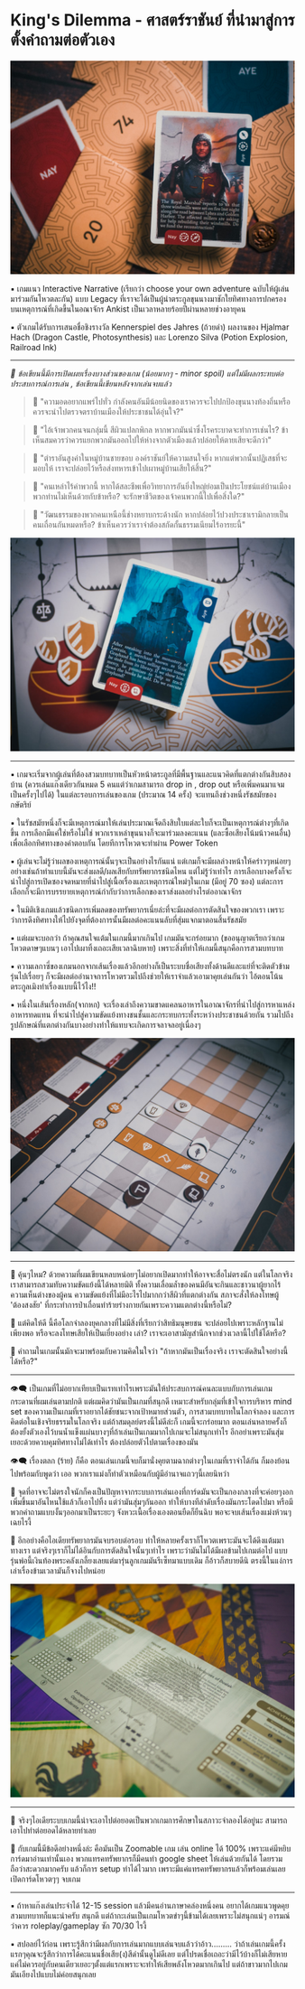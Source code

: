 # King's Dilemma - ศาสตร์ราชันย์ ที่นำมาสู่การตั้งคำถามต่อตัวเอง

![alt tag](https://github.com/SisadaR/BoardNBon/blob/main/images//king's%20dilemma/P1122255.jpg?raw=true)

▪️ เกมแนว Interactive Narrative (เรียกว่า choose your own adventure ฉบับให้ผู้เล่นมาร่วมกันโหวตละกัน) แบบ Legacy ที่เราจะได้เป็นผู้นำตระกูลขุนนางมาชักใยทิศทางการปกครองบนเหตุการณ์ที่เกิดขี้นในอณาจักร Ankist เป็นเวลาหลายร้อยปีผ่านหลายช่วงอายุคน

▪️
 ตัวเกมได้รับการเสนอชื่อชิงรางวัล Kennerspiel des Jahres (ถ้วยดำ) ผลงานของ  Hjalmar Hach (Dragon Castle, Photosynthesis) และ Lorenzo Silva (Potion Explosion, Railroad Ink)

---

*📌 ข้อเขียนนี้มีการเปิดเผยเรื่องบางส่วนของเกม (น้อยมากๆ - minor spoil) แต่ไม่มีผลกระทบต่อประสบการณ์การเล่น , ข้อเขียนนี้เขียนหลังจากเล่นจบแล้ว*

> 💬 "ความอดอยากแพร่ไปทั่ว กำลังคนอันมีน้อยนิดของเราควรจะไปปกป้องขุนนางท้องถิ่นหรือควรจะนำไปตรวจตราบ้านเมืองให้ประชาชนได้อุ่นใจ?"

> 💬 "ไอ้เจ้าพวกคนจนกลุ่มนี้ สีผิวแปลกพิกล หากพวกมันนำซึ่งโรคระบาดจะทำการเช่นไร? ข้าเห็นสมควรว่าควรแยกพวกมันออกไปให้ห่างจากตัวเมืองแล้วปล่อยให้ตายเสียจะดีกว่า"

> 💬 "ตำราอันสูงค่าในหมู่บ้านชายขอบ องค์ราชันย์ให้ความสนใจยิ่ง หากแต่พวกนั้นปฏิเสธที่จะมอบให้ เราจะปล่อยไว้หรือส่งทหารเข้าไปเผาหมู่บ้านเสียให้สิ้น?"

> 💬 "คนเหล่าไร้ค่าพวกนี้ หากได้สละชีพเพื่อวิทยาการอันยิ่งใหญ่ย่อมเป็นประโยชน์แต่บ้านเมือง พวกท่านไม่เห็นด้วยกับข้าหรือ? จะรักษาชีวิตของเจ้าคนพวกนี้ไปเพื่อสิ่งใด?"

> 💬 "วัฒนธรรมของพวกคนเหนือนี้ช่างหยาบกระด้างนัก หากปล่อยไว้ปวงประชาเรามิกลายเป็นคนเถื่อนกันหมดหรือ? ข้าเห็นควรว่าเราจำต้องสกัดกั้นธรรมเนียมไร้อารยะนี้"

![alt tag](https://github.com/SisadaR/BoardNBon/blob/main/images//king's%20dilemma/P1122257.jpg?raw=true)

---
▪️ เกมจะเริ่มจากผู้เล่นที่ต้องสวมบทบาทเป็นหัวหน้าตระกูลที่มีพื้นฐานและแนวคิดที่แตกต่างกันสิบสองบ้าน (ควรเล่นแก๊งเดียวกันหมด 5 คนแต่ว่าเกมสามารถ drop in , drop out หรือเพิ่มคนมาแจมเป็นครั้งๆไปได้) ในแต่ละรอบการเล่นของเกม (ประมาณ 14 ครั้ง) จะแทนถึงช่วงหนึ่งรัชสมัยของกษัตริย์

▪️ ในรัชสมัยหนึ่งก็จะมีเหตุการณ์มาให้เล่นประมาณเจ็ดถึงสิบใบแต่ละใบก็จะเป็นเหตุการณ์ต่างๆที่เกิดขึ้น การเลือกมีแค่ใช่หรือไม่ใช่ พวกเราเหล่าขุนนางก็จะมาร่วมลงคะแนน (และซื้อเสียงโน้มน้าวคนอื่น) เพื่อเลือกทิศทางของคำตอบกัน โดยทีการโหวตจะทำผ่าน Power Token 

▪️ ผู้เล่นจะไม่รู้ว่าผลของเหตุการณ์นั้นๆจะเป็นอย่างไรกันแน่ แต่เกมก็จะมีผลล่วงหน้าให้คร่าวๆหน่อยๆ อย่างเช่นถ้าทำแบบนี้มันจะส่งผลดี/ผลเสียกับทรัพยากรชนิดไหน แต่ไม่รู้ว่าเท่าไร การเลือกบางครั้งก็จะนำไปสู่การเปิดซองจดหมายที่นำไปสู่เนื้อเรื่องและเหตุการณ์ใหม่ๆในเกม (มีอยู่ 70 ซอง) แต่ละการเลือกก็จะมีการบรรยายเหตุการณ์กำกับว่าการเลือกของเราส่งผลอย่างไรต่ออาณาจักร

▪️ ในมิติเชิงเกมแล้วชนิดการเพิ่มลดของทรัพยากรเนี่ยล่ะที่จะมีผลต่อการตัดสินใจของพวกเรา เพราะว่าการดึงทิศทางให้ไปยังจุดที่ต้องการนั้นมีผลต่อคะแนนลับที่สุ่มแจกมาตอนสิ้นรัชสมัย

▪️ แต่ผมจะบอกว่า ถ้าคุณสนใจแต้มในเกมนี้มากเกินไป เกมมันจะกร่อยมาก (ขออนุญาตเรียกว่าเกมโหวตดาษๆแบนๆ เอาไปเผาทิ้งเถอะเสียเวลาฉิบหาย) เพราะสิ่งที่ทำให้เกมนี้สนุกคือการสวมบทบาท 

▪️ ความเลกาซี่ของเกมนอกจากเส้นเรื่องแล้วอีกอย่างก็เป็นระบบชื่อเสียงทั้งด้านดีและแย่ที่จะติดตัวข้ามรุ่นไปเรื่อยๆ ก็จะมีผลต่ออำนาจการโหวตรวมไปถีงช่วยให้เราจำแล้วเอามาคุยเล่นกันว่า ไอ้ตอนโน้นตระกูลเมิงทำเรื่องแบบนี้ไว้ไง!! 

▪️ หนึ่งในเส้นเรื่องหลัก(จากหก) จะเรื่องเล่าถึงความขาดแคลนอาหารในอาณาจักรที่นำไปสู่การหาแหล่งอาหารทดแทน ที่จะนำไปสู่ความขัดแย้งทางชนชั้นและกระทบกระทั้งระหว่างประชาชนด้วยกัน รวมไปถีงรูปลักษณ์ที่แตกต่างกันบางอย่างทำให้แทบจะเกิดการจลาจลอยู่เนื่องๆ

![alt tag](https://github.com/SisadaR/BoardNBon/blob/main/images//king's%20dilemma/P1122260.jpg?raw=true)

---

🔹 คุ้นๆไหม? ด้วยความที่ผมเขียนหลบหน่อยๆไม่อยากเปิดมากทำให้อาจจะสื่อไม่ตรงนัก แต่ในโลกจริงเราสามารถสวมทับความขัดแย้งนี้ได้หลายมิติ ทั้งความเลื่อมล้ำของคนมีอันจะกินและชาวนาผู้ยากไร้ ความเห็นต่างของผู้คน ความขัดแย้งที่ไม่มีอะไรไปมากกว่าสีผิวที่แตกต่างกัน สภาจะสั่งให้ลงโทษผู้ 'ต้องสงสัย' ที่กระทำการป่าเถื่อนทำร้ายร่างกายกันเพราะความแตกต่างนี้หรือไม่?

🔹 แต่คิดให้ดี นี้คือโลกจำลองยุคกลางที่ไม่มีสิ่งที่เรียกว่าสิทธิมนุษยชน จะปล่อยไปเพราะหลักฐานไม่เพียงพอ หรือจะลงโทษเสียให้เป็นเยี่ยงอย่าง เล่า? เราจะเอาสามัญสำนึกจากช่วงเวลานี้ไปใช้ได้หรือ?

🔹 คำถามในเกมนั้นมักจะมาพร้อมกับความคิดในใจว่า "ถ้าหากมันเป็นเรื่องจริง เราจะตัดสินใจอย่างนี้ได้หรือ?" 

---

👁‍🗨 เป็นเกมที่ไม่อยากเทียบเป็นเรทเท่าไรเพราะมันให้ประสบการณ์คนละแบบกับการเล่นเกมกระดานที่ผมเล่นตามปกติ แต่ผมคิดว่ามันเป็นเกมที่สนุกดี เหมาะสำหรับกลุ่มที่เข้าใจการบริหาร mind set ของความเป็นเกมที่เราอยากได้ชัยชนะจากเป้าหมายส่วนตัว, การสวมบทบาทในโลกจำลอง และการคิดต่อในเชิงจริยธรรมในโลกจริง แต่ถ้าสมดุลย์ตรงนี้ไม่ดีล่ะก็ เกมนี้จะกร่อยมาก ตอนเล่นหลายครั้งก็ต้องยั้งตัวเองไว้บนน้ำแข็งแผ่นบางๆที่ถ้าเล่นเป็นเกมมากไปเกมจะไม่สนุกเท่าไร อีกอย่าเพราะมันสุ่มเยอะด้วยควบคุมทิศทางไม่ได้เท่าไร ต้องปล่อยตัวไปตามเรื่องของมัน

👁‍🗨 เรื่องตลก (ร้าย) ก็คือ ตอนเล่นเกมนี้จบก็มานั่งคุยตามฉากต่างๆในเกมที่เราจำได้กัน ก็มองย้อนไปพร้อมกับพูดว่า เออ พวกเราแม่งก็ทำตัวเหมือนกับผู้มีอำนาจแถวๆนี้เลยนิหว่า 

🔸 จุดที่อาจจะไม่ตรงใจนักก็คงเป็นปัญหาจากระบบการเล่นเองที่การ์ดมันจะเป็นกองกลางที่จะค่อยๆงอกเพิ่มขึ้นมาอันไหนใช้แล้วก็เอาไปทิ้ง แต่ว่ามันสุ่มๆกันออก ทำให้บางทีลำดับเรื่องมันกระโดดไปมา หรือมีพวกคำถามแบบงั้นๆออกมาเป็นระยะๆ จังหวะเนื้อเรื่องเองตอนยืดก็ยืนฉิบ พอจะจบเส้นเรื่องแม่งห้วนๆเฉยไรงี้ 

🔸 อีกอย่างคือไอเดียทรัพยากรมันจบรอบต่อรอบ ทำให้หลายครั้งเราก็โหวตเพราะมันจะได้ดึงแต้มมาทางเรา แต่จริงๆเราก็ไม่ได้อินกับการตัดสินใจนั้นๆเท่าไร เพราะว่ามันไม่ได้มีผลข้ามไปเกมต่อไป แบบรุ่นพ่อนี้เงินท้องพระคลังเกลี้ยงเลยแต่มารุ่นลูกเกมมันรีเซ็ทมาแบบเดิม ก็อ้าวก็สบายดีนิ ตรงนี้ในแง่การเล่าเรื่องข้ามเวลามันก็จางไปหน่อย

![alt tag](https://github.com/SisadaR/BoardNBon/blob/main/images//king's%20dilemma/P1122262.jpg?raw=true)

---------------------------------------

💭 จริงๆไอเดียระบบเกมนี้น่าจะเอาไปต่อยอดเป็นพวกเกมการศึกษาในสภาวะจำลองได้อยู่นะ สามารถเอาไปทำต่อยอดได้หลายท่าเลย 

🔹 กับเกมนี้มีข้อดีอย่างหนึ่งล่ะ คือมันเป็น Zoomable เกม เล่น online ได้ 100% เพราะแค่มีหยิบการ์ดมาอ่านเท่านั้นเอง พวกแทรคทรัพยากรก็มีคนทำ google sheet ให้เล่นด้วยกันได้ โดยรวมถือว่าสะดวกมากครับ แล้วก็การ setup ทำได้ไวมาก เพราะมีแค่แทรคทรัพยากรแล้วก็พร้อมเล่นเลย เปิดการ์ดโหวตๆๆ จบเกม

---------------------------------------

▪️ ถ้าหาแก๊งเล่นประจำได้ 12-15 session แล้วมีคนอ่านภาษาคล่องหนึ่งคน อยากได้เกมแนวพูดคุยสวมบทบาทก็แนะนำครับ สนุกดี แต่ถ้ากะเล่นเป็นเกมโหวตขำๆนี้ข้ามได้เลยเพราะไม่สนุกแน่ๆ อารมณ์ว่าควร roleplay/gameplay ซัก 70/30 ไรงี้

▪️ สปอลย์ไว้ก่อน เพราะรู้สึกว่ามีผลกับการเล่นมากแบบเล่นจบแล้วว่าอ้าว......... ว่าถ้าเล่นเกมนี้ครั้งแรกๆคุณจะรู้สึกว่าการได้คะแนนชื่อเสีย(ง)สีดำนั้นดูไม่ดีเลย แต่โปรดเชื่อเถอะว่ามีไว้บ้างก็ไม่เสียหาย แค่ไม่ควรอยู่กับคนเดียวเยอะๆตั้งแต่แรกเพราะจะทำให้เสียพลังโหวตมากเกินไป แต่ถ้าขาวมากไปเกมมันเอียงไปแบบไม่ค่อยสนุกเลย